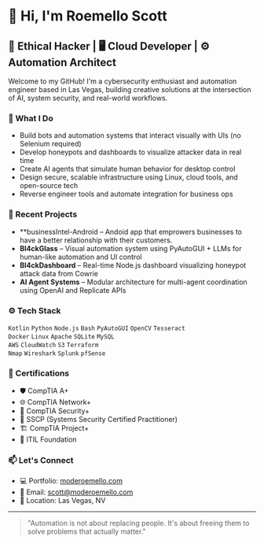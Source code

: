 # 👋 Hi, I'm Roemello Scott

## 🧠 Ethical Hacker | 🖥️ Cloud Developer | ⚙️ Automation Architect

Welcome to my GitHub! I'm a cybersecurity enthusiast and automation engineer based in Las Vegas, building creative solutions at the intersection of AI, system security, and real-world workflows.

### 🔧 What I Do

- Build bots and automation systems that interact visually with UIs (no Selenium required)
- Develop honeypots and dashboards to visualize attacker data in real time
- Create AI agents that simulate human behavior for desktop control
- Design secure, scalable infrastructure using Linux, cloud tools, and open-source tech
- Reverse engineer tools and automate integration for business ops

### 🧪 Recent Projects

- **businessIntel-Android – Andoid app that emprowers businesses to have a better relationship with their customers.
- **Bl4ckGlass** – Visual automation system using PyAutoGUI + LLMs for human-like automation and UI control  
- **Bl4ckDashboard** – Real-time Node.js dashboard visualizing honeypot attack data from Cowrie  
- **AI Agent Systems** – Modular architecture for multi-agent coordination using OpenAI and Replicate APIs

### ⚙️ Tech Stack

`Kotlin` `Python` `Node.js` `Bash` `PyAutoGUI` `OpenCV` `Tesseract`  
`Docker` `Linux` `Apache` `SQLite` `MySQL`  
`AWS` `CloudWatch` `S3` `Terraform`  
`Nmap` `Wireshark` `Splunk` `pfSense`  

### 🧠 Certifications

- 🛡️ CompTIA A+  
- 🌐 CompTIA Network+  
- 🔐 CompTIA Security+  
- 🧩 SSCP (Systems Security Certified Practitioner)  
- 🏗️  CompTIA Project+  
- 🧾 ITIL Foundation  

### 📫 Let's Connect

- 💻 Portfolio: [moderoemello.com](https://moderoemello.com)
- 📧 Email: [scott@moderoemello.com](mailto:scott@moderoemello.com)
- 📍 Location: Las Vegas, NV

---

> "Automation is not about replacing people. It's about freeing them to solve problems that actually matter."
